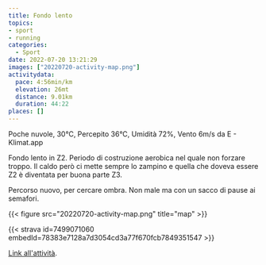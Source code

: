 ```yaml
---
title: Fondo lento 
topics:
- sport
- running
categories:
  - Sport
date: 2022-07-20 13:21:29
images: ["20220720-activity-map.png"]
activitydata:
  pace: 4:56min/km
  elevation: 26mt
  distance: 9.01km
  duration: 44:22
places: []
---
```


Poche nuvole, 30°C, Percepito 36°C, Umidità 72%, Vento 6m/s da E - Klimat.app

<!--more-->

Fondo lento in Z2. Periodo di costruzione aerobica nel quale non forzare troppo. Il caldo però ci mette sempre lo zampino e quella che doveva essere Z2 è diventata per buona parte Z3.

Percorso nuovo, per cercare ombra. Non male ma con un sacco di pause ai semafori.


{{< figure src="20220720-activity-map.png" title="map" >}}


{{< strava id=7499071060 embedId=78383e7128a7d3054cd3a77f670fcb7849351547 >}}

[Link all'attività](https://strava.com/activities/7499071060).